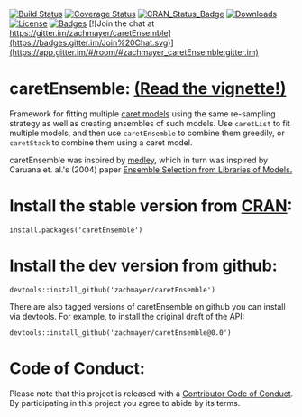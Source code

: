 [![Build Status](http://img.shields.io/travis/zachmayer/caretEnsemble.svg?style=flat)](https://app.travis-ci.com/zachmayer/caretEnsemble)
[![Coverage Status](http://img.shields.io/coveralls/zachmayer/caretEnsemble.svg?style=flat)](https://coveralls.io/github/zachmayer/caretEnsemble)
[![CRAN_Status_Badge](http://www.r-pkg.org/badges/version/caretEnsemble)](https://CRAN.R-project.org/package=caretEnsemble/)
[![Downloads](http://cranlogs.r-pkg.org/badges/caretEnsemble)](https://CRAN.R-project.org/package=caretEnsemble/)
[![License](http://img.shields.io/:license-mit-blue.svg?style=flat)](https://badges.mit-license.org)
[![Badges](http://img.shields.io/:badges-7/7-438cf0.svg?style=flat)](https://github.com/badges/badgerbadgerbadger)
[![Join the chat at https://gitter.im/zachmayer/caretEnsemble](https://badges.gitter.im/Join%20Chat.svg)](https://app.gitter.im/#/room/#zachmayer_caretEnsemble:gitter.im)

# caretEnsemble: [(Read the vignette!)](https://htmlpreview.github.io/?https://github.com/zachmayer/caretEnsemble/blob/master/doc/caretEnsemble-intro.html)

Framework for fitting multiple [caret models](https://github.com/topepo/caret) using the same re-sampling strategy as well as creating ensembles of such models.  Use `caretList` to fit multiple models, and then use `caretEnsemble` to combine them greedily, or `caretStack` to combine them using a caret model.

caretEnsemble was inspired by [medley](https://github.com/mewo2/medley), which in turn was inspired by Caruana et. al.'s (2004) paper [Ensemble Selection from Libraries of Models.](http://www.cs.cornell.edu/~caruana/ctp/ct.papers/caruana.icml04.icdm06long.pdf)

# Install the stable version from [CRAN](https://CRAN.R-project.org/package=caretEnsemble/):
```{R}
install.packages('caretEnsemble')
```

# Install the dev version from github:
```{R}
devtools::install_github('zachmayer/caretEnsemble')
```

There are also tagged versions of caretEnsemble on github you can install via devtools.  For example, to install the original draft of the API:
```{R}
devtools::install_github('zachmayer/caretEnsemble@0.0')
```

# Code of Conduct:
Please note that this project is released with a [Contributor Code of Conduct](https://github.com/zachmayer/caretEnsemble/blob/master/.github/CONTRIBUTING.md). By participating in this project you agree to abide by its terms.
